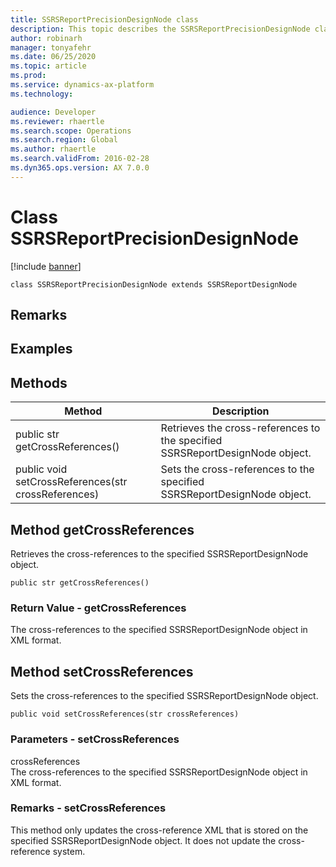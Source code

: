 ```yaml
---
title: SSRSReportPrecisionDesignNode class
description: This topic describes the SSRSReportPrecisionDesignNode class.
author: robinarh
manager: tonyafehr
ms.date: 06/25/2020
ms.topic: article
ms.prod: 
ms.service: dynamics-ax-platform
ms.technology: 

audience: Developer
ms.reviewer: rhaertle
ms.search.scope: Operations
ms.search.region: Global
ms.author: rhaertle
ms.search.validFrom: 2016-02-28
ms.dyn365.ops.version: AX 7.0.0
---
```


# Class SSRSReportPrecisionDesignNode

[!include [banner](../includes/banner.md)]

```xpp
class SSRSReportPrecisionDesignNode extends SSRSReportDesignNode
```

## Remarks

## Examples

## Methods

| Method                                              | Description                                                                  |
|-----------------------------------------------------|------------------------------------------------------------------------------|
| public str getCrossReferences()                     | Retrieves the cross-references to the specified SSRSReportDesignNode object. |
| public void setCrossReferences(str crossReferences) | Sets the cross-references to the specified SSRSReportDesignNode object.      |

## Method getCrossReferences

Retrieves the cross-references to the specified SSRSReportDesignNode object.

```xpp
public str getCrossReferences()
```

### Return Value - getCrossReferences

The cross-references to the specified SSRSReportDesignNode object in XML format.

## Method setCrossReferences

Sets the cross-references to the specified SSRSReportDesignNode object.

```xpp
public void setCrossReferences(str crossReferences)
```

### Parameters - setCrossReferences

crossReferences  
The cross-references to the specified SSRSReportDesignNode object in XML format.

### Remarks - setCrossReferences

This method only updates the cross-reference XML that is stored on the specified SSRSReportDesignNode object. It does not update the cross-reference system.

